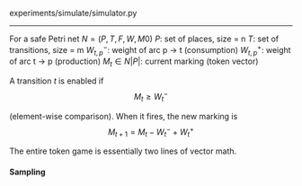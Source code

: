 experiments/simulate/simulator.py

---

For a safe Petri net
$N=(P,T,F,W,M0)$
$P$: set of places, size = n
$T$: set of transitions, size = m
$W_{t,p}^-$: weight of arc p → t (consumption)
$W_{t,p}^+$: weight of arc t → p (production)
$M_t ∈ N|P|$: current marking (token vector)

A transition $t$ is enabled if
$$M_t \geq W_t^-$$

(element-wise comparison).
When it fires, the new marking is
$$M_{t+1}=M_t - W_t^- + W_t^+$$

The entire token game is essentially two lines of vector math.

#### Sampling


